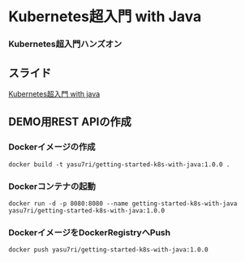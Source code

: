 # Kubernetes超入門 with Java
### Kubernetes超入門ハンズオン

## スライド
[Kubernetes超入門 with java](https://www.slideshare.net/yasu7ri/kubernetes-with-java "Kubernetes超入門 with java")

## DEMO用REST APIの作成
### Dockerイメージの作成
```
docker build -t yasu7ri/getting-started-k8s-with-java:1.0.0 .
```

### Dockerコンテナの起動
```
docker run -d -p 8080:8080 --name getting-started-k8s-with-java yasu7ri/getting-started-k8s-with-java:1.0.0
```

### DockerイメージをDockerRegistryへPush
```
docker push yasu7ri/getting-started-k8s-with-java:1.0.0
```
